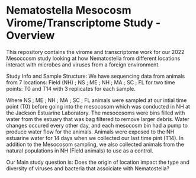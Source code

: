 # Nematostella Mesocosm Virome/Transcriptome Study - Overview
This repository contains the virome and transcriptome work for our 2022 Mesoccosm study looking at how Nematostella from different locations interact with microbes and viruses from a foreign environment. 

Study Info and Sample Structure: 
We have sequencing data from animals from 7 locations: Field (NH)	; 	NS	;	ME	;	NH	;	MA 	; SC ;	FL for two time points: T0 and T14 with 3 replicates for each sample. 

Where NS	;	ME	;	NH	;	MA 	; SC ;	FL animals were sampled at our intial time point (T0) before going into the mesocosom which was conducted in NH at the Jackson Estuarine Laboratory. The mesocosoms were bins filled with water from the estuary that was bag filtered to remove larger debris. Water changes occured every other day, and each mesocosm bin had a pump to produce water flow for the animals. Animals were exposed to the NH estuarine water for 14 days when we collected our last time pint (T14). In addition to the Mesocosom sampling, we also collected animals from the natural populations in NH (Field animals) to use as a control. 

Our Main study question is: Does the origin of location impact the type and diversity of viruses and bacteria that assoiciate with Nematostella? 



